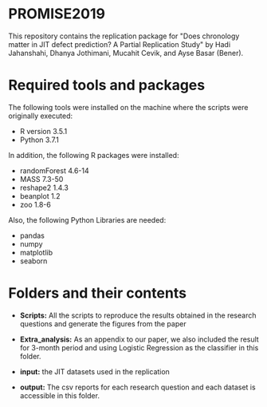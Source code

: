 # PROMISE2019
This repository contains the replication package for "Does chronology matter in JIT defect prediction? A Partial Replication Study" by Hadi Jahanshahi, Dhanya Jothimani, Mucahit Cevik, and Ayse Basar (Bener). 

# Required tools and packages

The following tools were installed on the machine where the scripts were originally executed:

  * R version 3.5.1
  * Python 3.7.1

In addition, the following R packages were installed:

  * randomForest 4.6-14
  * MASS 7.3-50
  * reshape2 1.4.3
  * beanplot 1.2
  * zoo 1.8-6
  
Also, the following Python Libraries are needed:
  
  * pandas
  * numpy
  * matplotlib
  * seaborn
  
  
# Folders and their contents

* **Scripts:** All the scripts to reproduce the results obtained in the research questions and generate the figures from the paper

* **Extra_analysis:** As an appendix to our paper, we also included the result for 3-month period and using Logistic Regression as the classifier in this folder.

* **input:** the JIT datasets used in the replication

* **output:** The csv reports for each research question and each dataset is accessible in this folder.
